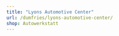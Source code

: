 ```yaml
---
title: "Lyons Automotive Center"
url: /dumfries/lyons-automotive-center/
shop: Autowerkstatt
---
```

